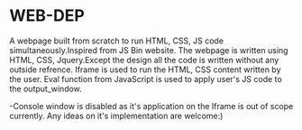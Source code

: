 # WEB-DEP
A webpage built from scratch to run HTML, CSS, JS code simultaneously.Inspired from JS Bin website.
The webpage is written using HTML, CSS, Jquery.Except the design all the code is written without any outside refrence.
Iframe is used to run the HTML, CSS content written by the user.
Eval function from JavaScript is used to apply user's JS code to the output_window.

-Console window is disabled as it's application on the Iframe is out of scope currently.
Any ideas on it's implementation are welcome:)
